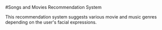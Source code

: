 #Songs and Movies Recommendation System

This recommendation system suggests various movie and music genres depending on the user's facial expressions.

